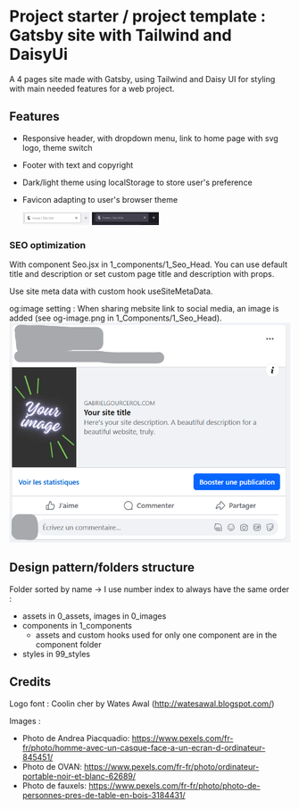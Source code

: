 # Project starter / project template : Gatsby site with Tailwind and DaisyUi

A 4 pages site made with Gatsby, using Tailwind and Daisy UI for styling with main needed features for a web project.

## Features

- Responsive header, with dropdown menu, link to home page with svg logo, theme switch
- Footer with text and copyright
- Dark/light theme using localStorage to store user's preference
- Favicon adapting to user's browser theme

  <img src="git-assets/favicon-light.png" alt="favicon-light-mode" width="25%" height="auto">
  <img src="git-assets/favicon-dark.png" alt="favicon-dark-mode" width="25%" height="auto">

### SEO optimization

With component Seo.jsx in 1_components/1_Seo_Head.
You can use default title and description or set custom page title and description with props.

Use site meta data with custom hook useSiteMetaData.

og:image setting : When sharing mebsite link to social media, an image is added (see og-image.png in 1_Components/1_Seo_Head).
![og-image](git-assets/ogimage.png)

## Design pattern/folders structure

Folder sorted by name → I use number index to always have the same order :

- assets in 0_assets, images in 0_images
- components in 1_components
  - assets and custom hooks used for only one component are in the component folder
- styles in 99_styles

## Credits

Logo font : Coolin cher by Wates Awal (http://watesawal.blogspot.com/)

Images :

- Photo de Andrea Piacquadio: https://www.pexels.com/fr-fr/photo/homme-avec-un-casque-face-a-un-ecran-d-ordinateur-845451/
- Photo de OVAN: https://www.pexels.com/fr-fr/photo/ordinateur-portable-noir-et-blanc-62689/
- Photo de fauxels: https://www.pexels.com/fr-fr/photo/photo-de-personnes-pres-de-table-en-bois-3184431/

